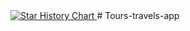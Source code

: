<a href="https://star-history.com/#eraydmrcoglu/reactjs-tours-travels-booking&Timeline">
<picture>
  <source media="(prefers-color-scheme: dark)" srcset="https://api.star-history.com/svg?repos=eraydmrcoglu/reactjs-tours-travels-booking&type=Timeline&theme=dark" />
  <source media="(prefers-color-scheme: light)" srcset="https://api.star-history.com/svg?repos=eraydmrcoglu/reactjs-tours-travels-booking&type=Timeline" />
  <img alt="Star History Chart" src="https://api.star-history.com/svg?repos=eraydmrcoglu/reactjs-tours-travels-booking&type=Timeline" />
</picture>
</a>
# Tours-travels-app
